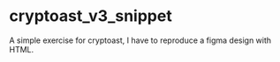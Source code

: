 # cryptoast_v3_snippet
A simple exercise for cryptoast, I have to reproduce a figma design with HTML.
